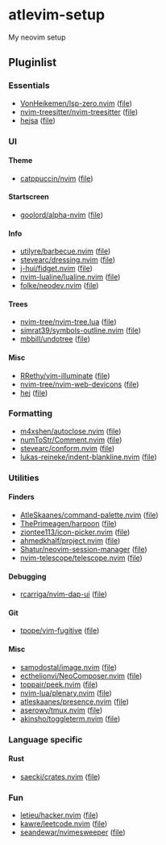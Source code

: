 # atlevim-setup

My neovim setup

## Pluginlist

### Essentials

- [VonHeikemen/lsp-zero.nvim](https://github.com/VonHeikemen/lsp-zero.nvim) ([file](lua/plugins/lspzero.lua))
- [nvim-treesitter/nvim-treesitter](https://github.com/nvim-treesitter/nvim-treesitter) ([file](lua/plugins/treesitter.lua))
- [hejsa](https://github.com/as) ([file](lua/plugins/))

### UI

#### Theme

- [catppuccin/nvim](https://github.com/catppuccin/nvim) ([file](lua/plugins/catppuccin.lua))

#### Startscreen

- [goolord/alpha-nvim](https://github.com/goolord/alpha-nvim) ([file](lua/plugins/alpha-nvim.lua))

#### Info

- [utilyre/barbecue.nvim](https://github.com/utilyre/barbecue.nvim) ([file](lua/plugins/barbecue.lua))
- [stevearc/dressing.nvim](https://github.com/stevearc/dressing.nvim) ([file](lua/plugins/dressing.lua))
- [j-hui/fidget.nvim](https://github.com/j-hui/fidget.nvim) ([file](lua/plugins/fidget.lua))
- [nvim-lualine/lualine.nvim](https://github.com/nvim-lualine/lualine.nvim) ([file](lua/plugins/lualine.lua))
- [folke/neodev.nvim](https://github.com/folke/neodev.nvim) ([file](lua/plugins/neodev.lua))

#### Trees

- [nvim-tree/nvim-tree.lua](https://github.com/nvim-tree/nvim-tree.lua) ([file](lua/plugins/nvim-tree.lua))
- [simrat39/symbols-outline.nvim](https://github.com/simrat39/symbols-outline.nvim) ([file](lua/plugins/symbols-outline.lua))
- [mbbill/undotree](https://github.com/mbbill/undotree) ([file](lua/plugins/undotree.lua))

#### Misc

- [RRethy/vim-illuminate](https://github.com/RRethy/vim-illuminate) ([file](lua/plugins/vim-illuminate.lua))
- [nvim-tree/nvim-web-devicons](https://github.com/nvim-tree/nvim-web-devicons) ([file](lua/plugins/nvim-web-devicons.lua))
- [hej](https://github.com/) ([file](lua/plugins/))

### Formatting

- [m4xshen/autoclose.nvim](https://github.com/m4xshen/autoclose.nvim) ([file](lua/plugins/autoclose.lua))
- [numToStr/Comment.nvim](https://github.com/numToStr/Comment.nvim) ([file](lua/plugins/comment.lua))
- [stevearc/conform.nvim](https://github.com/stevearc/conform.nvim) ([file](lua/plugins/conform.lua))
- [lukas-reineke/indent-blankline.nvim](https://github.com/lukas-reineke/indent-blankline.nvim) ([file](lua/plugins/indent-blankline.lua))

### Utilities

#### Finders

- [AtleSkaanes/command-palette.nvim](https://github.com/AtleSkaanes/command-palette.nvim) ([file](lua/plugins/command-palette.lua))
- [ThePrimeagen/harpoon](https://github.com/ThePrimeagen/harpoon) ([file](lua/plugins/harpoon.lua))
- [ziontee113/icon-picker.nvim](https://github.com/ziontee113/icon-picker.nvim) ([file](lua/plugins/icon-picker.lua))
- [ahmedkhalf/project.nvim](https://github.com/ahmedkhalf/project.nvim) ([file](lua/plugins/project-nvim.lua))
- [Shatur/neovim-session-manager](https://github.com/Shatur/neovim-session-manager) ([file](lua/plugins/session-manager.lua))
- [nvim-telescope/telescope.nvim](https://github.com/nvim-telescope/telescope.nvim) ([file](lua/plugins/telescope.lua))

#### Debugging

- [rcarriga/nvim-dap-ui](https://github.com/rcarriga/nvim-dap-ui) ([file](lua/plugins/dap.lua))

#### Git

- [tpope/vim-fugitive](https://github.com/tpope/vim-fugitive) ([file](lua/plugins/vim-fugitive.lua))

#### Misc

- [samodostal/image.nvim](https://github.com/samodostal/image.nvim) ([file](lua/plugins/image.lua))
- [ecthelionvi/NeoComposer.nvim](https://github.com/ecthelionvi/NeoComposer.nvim) ([file](lua/plugins/neo-composer.lua))
- [toppair/peek.nvim](https://github.com/toppair/peek.nvim) ([file](lua/plugins/peek.lua))
- [nvim-lua/plenary.nvim](https://github.com/nvim-lua/plenary.nvim) ([file](lua/plugins/plenary.lua))
- [atleskaanes/presence.nvim](https://github.com/atleskaanes/presence.nvim) ([file](lua/plugins/presence.lua))
- [aserowy/tmux.nvim](https://github.com/aserowy/tmux.nvim) ([file](lua/plugins/tmux.lua))
- [akinsho/toggleterm.nvim](https://github.com/akinsho/toggleterm.nvim) ([file](lua/plugins/toggleterm.lua))

### Language specific

#### Rust

- [saecki/crates.nvim](https://github.com/saecki/crates.nvim) ([file](lua/plugins/crates.lua))

### Fun

- [letieu/hacker.nvim](https://github.com/letieu/hacker.nvim) ([file](lua/plugins/hacker.lua))
- [kawre/leetcode.nvim](https://github.com/kawre/leetcode.nvim) ([file](lua/plugins/leetcode.lua))
- [seandewar/nvimesweeper](https://github.com/seandewar/nvimesweeper) ([file](lua/plugins/nvimesweeper.lua))
